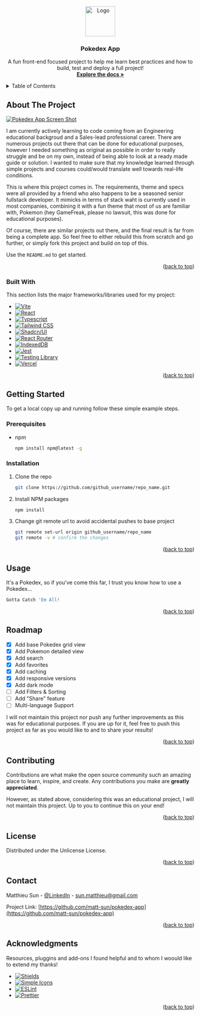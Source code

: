 <a id="readme-top"></a>

<!-- PROJECT LOGO -->
<br />
<div align="center">
  <a href="https://github.com/matt-sun/pokedex-app">
    <img src="https://upload.wikimedia.org/wikipedia/commons/5/53/Pok%C3%A9_Ball_icon.svg" alt="Logo" width="80" height="80">
  </a>

  <h3 align="center">Pokedex App</h3>

  <p align="center">
    A fun front-end focused project to help me learn best practices and how to build, test and deploy a full project!
    <br />
    <a href="https://github.com/matt-sun/pokedex-app"><strong>Explore the docs »</strong></a>
    <br />
  </p>
</div>

<!-- TABLE OF CONTENTS -->
<details>
  <summary>Table of Contents</summary>
  <ol>
    <li>
      <a href="#about-the-project">About The Project</a>
      <ul>
        <li><a href="#built-with">Built With</a></li>
      </ul>
    </li>
    <li>
      <a href="#getting-started">Getting Started</a>
      <ul>
        <li><a href="#prerequisites">Prerequisites</a></li>
        <li><a href="#installation">Installation</a></li>
      </ul>
    </li>
    <li><a href="#roadmap">Roadmap</a></li>
    <li><a href="#contributing">Contributing</a></li>
    <li><a href="#license">License</a></li>
    <li><a href="#contact">Contact</a></li>
    <li><a href="#acknowledgments">Acknowledgments</a></li>
  </ol>
</details>

<!-- ABOUT THE PROJECT -->

## About The Project

[![Pokedex App Screen Shot][product-screenshot]](https://pokedex-app-coral.vercel.app/)

I am currently actively learning to code coming from an Engineering educational backgroud and a Sales-lead professional career. There are numerous projects out there that can be done for educational purposes, however I needed something as original as possible in order to really struggle and be on my own, instead of being able to look at a ready made guide or solution. I wanted to make sure that my knowledge learned through simple projects and courses could/would translate well towards real-life conditions.

This is where this project comes in. The requirements, theme and specs were all provided by a friend who also happens to be a seasoned senior fullstack developer. It mimicks in terms of stack waht is currently used in most companies, combining it with a fun theme that most of us are familiar with, Pokemon (hey GameFreak, please no lawsuit, this was done for educational purposes).

Of course, there are similar projects out there, and the final result is far from being a complete app. So feel free to either rebuild this from scratch and go further, or simply fork this project and build on top of this.

Use the `README.md` to get started.

<p align="right">(<a href="#readme-top">back to top</a>)</p>

### Built With

This section lists the major frameworks/libraries used for my project:

- [![Vite][Vite.dev]][Vite-url]
- [![React][React.js]][React-url]
- [![Typescript][Typescript.org]][Typescript-url]
- [![Tailwind CSS][Tailwind.css]][Tailwind-url]
- [![Shadcn/UI][Shadcn.ui]][Shadcn-url]
- [![React Router][ReactRouter.com]][ReactRouter-url]
- [![IndexedDB][IndexedDB]][IndexedDB-url]
- [![Jest][Jestjs.io]][Jestjs-url]
- [![Testing Library][Testing-Library.com]][Testing-Library-url]
- [![Vercel][Vercel.com]][Vercel-url]

<p align="right">(<a href="#readme-top">back to top</a>)</p>

<!-- GETTING STARTED -->

## Getting Started

To get a local copy up and running follow these simple example steps.

### Prerequisites

- npm
  ```sh
  npm install npm@latest -g
  ```

### Installation

1. Clone the repo
   ```sh
   git clone https://github.com/github_username/repo_name.git
   ```
2. Install NPM packages
   ```sh
   npm install
   ```
3. Change git remote url to avoid accidental pushes to base project
   ```sh
   git remote set-url origin github_username/repo_name
   git remote -v # confirm the changes
   ```

<p align="right">(<a href="#readme-top">back to top</a>)</p>

<!-- USAGE EXAMPLES -->

## Usage

It's a Pokedex, so if you've come this far, I trust you know how to use a Pokedex...

```sh
Gotta Catch 'Em All!
```

<p align="right">(<a href="#readme-top">back to top</a>)</p>

<!-- ROADMAP -->

## Roadmap

- [x] Add base Pokedex grid view
- [x] Add Pokemon detailed view
- [x] Add search
- [x] Add favorites
- [x] Add caching
- [x] Add responsive versions
- [x] Add dark mode
- [ ] Add Filters & Sorting
- [ ] Add "Share" feature
- [ ] Multi-language Support

I will not maintain this project nor push any further improvements as this was for educational purposes. If you are up for it, feel free to push this project as far as you would like to and to share your results!

<p align="right">(<a href="#readme-top">back to top</a>)</p>

<!-- CONTRIBUTING -->

## Contributing

Contributions are what make the open source community such an amazing place to learn, inspire, and create. Any contributions you make are **greatly appreciated**.

However, as stated above, considering this was an educational project, I will not maintain this project. Up to you to continue this on your end!

<p align="right">(<a href="#readme-top">back to top</a>)</p>

<!-- LICENSE -->

## License

Distributed under the Unlicense License.

<p align="right">(<a href="#readme-top">back to top</a>)</p>

<!-- CONTACT -->

## Contact

Matthieu Sun - [@LinkedIn](https://www.linkedin.com/in/matthieusun/) - sun.matthieu@gmail.com

Project Link: [https://github.com/matt-sun/pokedex-app](https://github.com/matt-sun/pokedex-app)

<p align="right">(<a href="#readme-top">back to top</a>)</p>

<!-- ACKNOWLEDGMENTS -->

## Acknowledgments

Resources, pluggins and add-ons I found helpful and to whom I woould like to extend my thanks!

- [![Shields][Shields.io]][Shields-url]
- [![Simple Icons][SimpleIcons.io]][SimpleIcons-url]
- [![ESLint][ESLint.org]][ESLint-url]
- [![Prettier][Prettier.io]][Prettier-url]

<p align="right">(<a href="#readme-top">back to top</a>)</p>

<!-- MARKDOWN LINKS & IMAGES -->
<!-- https://www.markdownguide.org/basic-syntax/#reference-style-links -->

[product-screenshot]: assets/images/pokedex_app_screenshot.png
[Vite.dev]: https://img.shields.io/badge/vite.dev-%23646CFF?style=for-the-badge&logo=vite&logoColor=white
[Vite-url]: https://vite.dev/
[React.js]: https://img.shields.io/badge/React-20232A?style=for-the-badge&logo=react&logoColor=61DAFB
[React-url]: https://reactjs.org/
[Typescript.org]: https://img.shields.io/badge/typescript-%233178C6?style=for-the-badge&logo=typescript&logoColor=white
[Typescript-url]: https://www.typescriptlang.org/
[Tailwind.css]: https://img.shields.io/badge/tailwind%20CSS-%2306B6D4?style=for-the-badge&logo=tailwindcss&logoColor=white
[Tailwind-url]: https://tailwindcss.com/
[Shadcn.ui]: https://img.shields.io/badge/Shadcn%2FUI-%23000000?style=for-the-badge&logo=shadcnui&logoColor=white
[Shadcn-url]: https://ui.shadcn.com/
[ReactRouter.com]: https://img.shields.io/badge/React%20Router-%23CA4245?style=for-the-badge&logo=reactrouter&logoColor=white
[ReactRouter-url]: https://reactrouter.com/home
[IndexedDB]: https://img.shields.io/badge/IndexedDB-%23F7DF1E?style=for-the-badge&logo=javascript&logoColor=white
[IndexedDB-url]: https://www.w3.org/TR/IndexedDB/
[Jestjs.io]: https://img.shields.io/badge/Jest-%23C21325?style=for-the-badge&logo=jest&logoColor=white
[Jestjs-url]: https://jestjs.io/
[Testing-Library.com]: https://img.shields.io/badge/Testing%20Library-%23E33332?style=for-the-badge&logo=testinglibrary&logoColor=white
[Testing-Library-url]: https://testing-library.com/
[Vercel.com]: https://img.shields.io/badge/Vercel-%23000000?style=for-the-badge&logo=vercel&logoColor=white
[Vercel-url]: https://vercel.com/
[Shields.io]: https://img.shields.io/badge/Shields-%23000000?style=for-the-badge&logo=shieldsdotio&logoColor=white
[Shields-url]: https://shields.io/
[SimpleIcons.io]: https://img.shields.io/badge/Simple%20Icons-%23111111?style=for-the-badge&logo=simpleicons&logoColor=white
[SimpleIcons-url]: https://simpleicons.org/
[ESLint.org]: https://img.shields.io/badge/ESLint-%234B32C3?style=for-the-badge&logo=eslint&logoColor=white
[ESLint-url]: https://eslint.org/
[Prettier.io]: https://img.shields.io/badge/Prettier-%23F7B93E?style=for-the-badge&logo=prettier&logoColor=white
[Prettier-url]: https://prettier.io/
